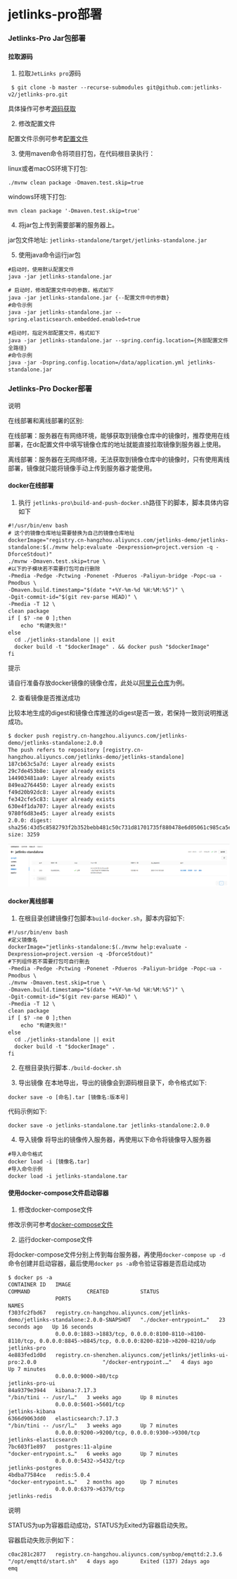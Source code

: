 # jetlinks-pro部署

### Jetlinks-Pro Jar包部署

#### 拉取源码
1. 拉取`JetLinks pro`源码
```shell
 $ git clone -b master --recurse-submodules git@github.com:jetlinks-v2/jetlinks-pro.git
```
具体操作可参考<a href="/dev-guide/pull-code.html#源码获取">源码获取</a>

2. 修改配置文件

配置文件示例可参考<a href="/dev-guide/config-info.html">配置文件</a>




3. 使用maven命令将项目打包，在代码根目录执行：

linux或者macOS环境下打包:
```shell script
./mvnw clean package -Dmaven.test.skip=true
```
windows环境下打包:
```shell script
mvn clean package '-Dmaven.test.skip=true'
```



4. 将jar包上传到需要部署的服务器上。

jar包文件地址: `jetlinks-standalone/target/jetlinks-standalone.jar`

5. 使用java命令运行jar包

 ```shell
#启动时，使用默认配置文件
java -jar jetlinks-standalone.jar
```

 ```shell
# 启动时，修改配置文件中的参数，格式如下
java -jar jetlinks-standalone.jar {--配置文件中的参数}
#命令示例
java -jar jetlinks-standalone.jar --spring.elasticsearch.embedded.enabled=true
 ``` 

 ```shell
#启动时，指定外部配置文件，格式如下
java -jar jetlinks-standalone.jar --spring.config.location={外部配置文件全路径}
#命令示例
java -jar -Dspring.config.location=/data/application.yml jetlinks-standalone.jar
```


### Jetlinks-Pro Docker部署

<div class='explanation primary'>
  <p class='explanation-title-warp'>
    <span class='iconfont icon-bangzhu explanation-icon'></span>
    <span class='explanation-title font-weight'>说明</span>
  </p>

在线部署和离线部署的区别:

在线部署：服务器在有网络环境，能够获取到镜像仓库中的镜像时，推荐使用在线部署，在dc配置文件中填写镜像仓库的地址就能直接拉取镜像到服务器上使用。

离线部署：服务器在无网络环境，无法获取到镜像仓库中的镜像时，只有使用离线部署，镜像就只能将镜像手动上传到服务器才能使用。

</div>

#### docker在线部署
1. 执行 `jetlinks-pro\build-and-push-docker.sh`路径下的脚本，脚本具体内容如下

```shell
#!/usr/bin/env bash
# 这个的镜像仓库地址需要替换为自己的镜像仓库地址
dockerImage="registry.cn-hangzhou.aliyuncs.com/jetlinks-demo/jetlinks-standalone:$(./mvnw help:evaluate -Dexpression=project.version -q -DforceStdout)"
./mvnw -Dmaven.test.skip=true \
#以下的子模块若不需要打包可自行删除
-Pmedia -Pedge -Pctwing -Ponenet -Pdueros -Paliyun-bridge -Popc-ua -Pmodbus \
-Dmaven.build.timestamp="$(date "+%Y-%m-%d %H:%M:%S")" \
-Dgit-commit-id="$(git rev-parse HEAD)" \
-Pmedia -T 12 \
clean package
if [ $? -ne 0 ];then
    echo "构建失败!"
else
  cd ./jetlinks-standalone || exit
  docker build -t "$dockerImage" . && docker push "$dockerImage"
fi
```
<div class='explanation info'>
  <p class='explanation-title-warp'> 
    <span class='iconfont icon-tishi explanation-icon'></span>
    <span class='explanation-title font-weight'>提示</span>
  </p>
请自行准备存放docker镜像的镜像仓库，此处以<a href="https://cr.console.aliyun.com/cn-shenzhen/instances">阿里云仓库</a>为例。

</div>

2. 查看镜像是否推送成功

比较本地生成的digest和镜像仓库推送的digest是否一致，若保持一致则说明推送成功。

```shell
$ docker push registry.cn-hangzhou.aliyuncs.com/jetlinks-demo/jetlinks-standalone:2.0.0
The push refers to repository [registry.cn-hangzhou.aliyuncs.com/jetlinks-demo/jetlinks-standalone]
187cb63c5a7d: Layer already exists
29c7de453b8e: Layer already exists
144903481aa9: Layer already exists
849ea2764450: Layer already exists
f49d20b92dc8: Layer already exists
fe342cfe5c83: Layer already exists
630e4f1da707: Layer already exists
9780f6d83e45: Layer already exists
2.0.0: digest: sha256:43d5c8582793f2b352bebb481c50c731d81701735f880478e6d05061c985ca5e size: 3259
```

![java image](./images/java-image.png)

#### docker离线部署

1. 在根目录创建镜像打包脚本`build-docker.sh`，脚本内容如下:
```shell
#!/usr/bin/env bash
#定义镜像名
dockerImage="jetlinks-standalone:$(./mvnw help:evaluate -Dexpression=project.version -q -DforceStdout)"
#下列组件若不需要打包可自行刪去
-Pmedia -Pedge -Pctwing -Ponenet -Pdueros -Paliyun-bridge -Popc-ua -Pmodbus \
./mvnw -Dmaven.test.skip=true \
-Dmaven.build.timestamp="$(date "+%Y-%m-%d %H:%M:%S")" \
-Dgit-commit-id="$(git rev-parse HEAD)" \
-Pmedia -T 12 \
clean package
if [ $? -ne 0 ];then
    echo "构建失败!"
else
  cd ./jetlinks-standalone || exit
  docker build -t "$dockerImage" . 
fi
```
2. 在根目录执行脚本`./build-docker.sh`

3. 导出镜像
   在本地导出，导出的镜像会到源码根目录下，命令格式如下:
```shell
docker save -o [命名].tar [镜像名:版本号]
```
代码示例如下:
```shell
docker save -o jetlinks-standalone.tar jetlinks-standalone:2.0.0
```

4. 导入镜像
   将导出的镜像传入服务器，再使用以下命令将镜像导入服务器
```shell
#导入命令格式
docker load -i [镜像名.tar]
#导入命令示例
docker load -i jetlinks-standalone.tar 
```

#### 使用docker-compose文件启动容器
1. 修改docker-compose文件

修改示例可参考<a href="/dev-guide/dc-info.html#JetLinks-pro示例">docker-compose文件</a>


2. 运行docker-compose文件

将docker-compose文件分别上传到每台服务器，再使用`docker-compose up -d`命令创建并启动容器，最后使用`docker ps -a`命令验证容器是否启动成功

```shell
$ docker ps -a
CONTAINER ID   IMAGE                                                                                COMMAND                  CREATED          STATUS        
               PORTS                                                                                                                NAMES
f303fc2fbd67   registry.cn-hangzhou.aliyuncs.com/jetlinks-demo/jetlinks-standalone:2.0.0-SNAPSHOT   "./docker-entrypoint…"   23 seconds ago   Up 16 seconds 
               0.0.0.0:1883->1883/tcp, 0.0.0.0:8100-8110->8100-8110/tcp, 0.0.0.0:8845->8845/tcp, 0.0.0.0:8200-8210->8200-8210/udp   jetlinks-pro
4e883fed1d0d   registry.cn-shenzhen.aliyuncs.com/jetlinks/jetlinks-ui-pro:2.0.0                     "/docker-entrypoint.…"   4 days ago       Up 7 minutes  
               0.0.0.0:9000->80/tcp                                                                                                 jetlinks-pro-ui
84a9379e3944   kibana:7.17.3                                                                        "/bin/tini -- /usr/l…"   3 weeks ago      Up 8 minutes  
               0.0.0.0:5601->5601/tcp                                                                                               jetlinks-kibana      
6366d9063dd0   elasticsearch:7.17.3                                                                 "/bin/tini -- /usr/l…"   3 weeks ago      Up 7 minutes  
               0.0.0.0:9200->9200/tcp, 0.0.0.0:9300->9300/tcp                                                                       jetlinks-elasticsearch
7bc603f1e897   postgres:11-alpine                                                                   "docker-entrypoint.s…"   6 weeks ago      Up 7 minutes  
               0.0.0.0:5432->5432/tcp                                                                                               jetlinks-postgres       
4bdba77584ce   redis:5.0.4                                                                          "docker-entrypoint.s…"   2 months ago     Up 7 minutes  
               0.0.0.0:6379->6379/tcp                                                                                               jetlinks-redis
```

<div class='explanation primary'>
  <p class='explanation-title-warp'>
    <span class='iconfont icon-bangzhu explanation-icon'></span>
    <span class='explanation-title font-weight'>说明</span>
  </p>
  STATUS为up为容器启动成功，STATUS为Exited为容器启动失败。

容器启动失败示例如下：
```shell
c0ac281c2877   registry.cn-hangzhou.aliyuncs.com/synbop/emqttd:2.3.6          "/opt/emqttd/start.sh"   4 days ago       Exited (137) 2days ago        emq                                         
```

</div>